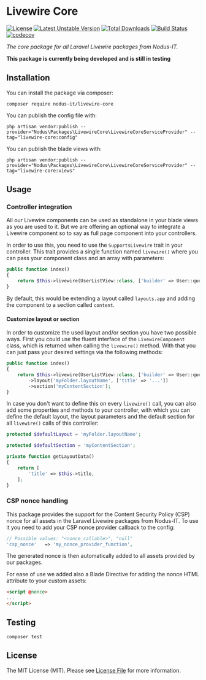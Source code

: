 # Livewire Core
[![License](https://poser.pugx.org/nodus-it/livewire-core/license)](//packagist.org/packages/nodus-it/livewire-core)
[![Latest Unstable Version](https://poser.pugx.org/nodus-it/livewire-core/v/unstable)](//packagist.org/packages/nodus-it/livewire-core)
[![Total Downloads](https://poser.pugx.org/nodus-it/livewire-core/downloads)](//packagist.org/packages/nodus-it/livewire-core)
[![Build Status](https://travis-ci.org/nodus-it/livewire-core.svg?branch=master)](https://travis-ci.org/nodus-it/livewire-core)
[![codecov](https://codecov.io/gh/nodus-it/livewire-core/branch/master/graph/badge.svg)](https://codecov.io/gh/nodus-it/livewire-core)


_The core package for all Laravel Livewire packages from Nodus-IT._

**This package is currently being developed and is still in testing**

## Installation
You can install the package via composer:
````
composer require nodus-it/livewire-core
````

You can publish the config file with:
````
php artisan vendor:publish --provider="Nodus\Packages\LivewireCore\LivewireCoreServiceProvider" --tag="livewire-core:config"
````

You can publish the blade views with:
````
php artisan vendor:publish --provider="Nodus\Packages\LivewireCore\LivewireCoreServiceProvider" --tag="livewire-core:views"
````

## Usage
### Controller integration
All our Livewire components can be used as standalone in your blade views as you are used to it. 
But we are offering an optional way to integrate a Livewire component so to say as full page component into your controllers.

In order to use this, you need to use the ``SupportsLivewire`` trait in your controller.
This trait provides a single function named ``livewire()`` where you can pass your component class and an array with parameters:
````php 
public function index()
{
    return $this->livewire(UserListView::class, ['builder' => User::query()]);
}
````

By default, this would be extending a layout called ``layouts.app`` and adding the component to a section called ``content``.

#### Customize layout or section
In order to customize the used layout and/or section you have two possible ways.
First you could use the fluent interface of the ``LivewireComponent`` class, which is returned when calling the ``livewire()`` method. 
With that you can just pass your desired settings via the following methods:
````php
public function index()
{
    return $this->livewire(UserListView::class, ['builder' => User::query()])
        ->layout('myFolder.layoutName', ['title' => '...'])
        ->section('myContentSection');
}
````
In case you don't want to define this on every ``livewire()`` call, you can also add some properties and methods to your controller, with which you can define the default layout, the layout parameters and the default section for all ``livewire()`` calls of this controller:
````php
protected $defaultLayout = 'myFolder.layoutName';

protected $defaultSection = 'myContentSection';

private function getLayoutData()
{
    return [
        'title' => $this->title,
    ];
}
````


### CSP nonce handling
This package provides the support for the Content Security Policy (CSP) nonce for all assets in the Laravel Livewire packages from Nodus-IT.
To use it you need to add your CSP nonce provider callback to the config:
````php
// Possible values: "<nonce_callable>", "null"
'csp_nonce'   => 'my_nonce_provider_function',
````
The generated nonce is then automatically added to all assets provided by our packages.

For ease of use we added also a Blade Directive for adding the nonce HTML attribute to your custom assets:
````html
<script @nonce>
...
</script>
````

## Testing
````
composer test
````

## License
The MIT License (MIT). Please see [License File](LICENCE) for more information.